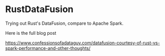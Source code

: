 # RustDataFusion
Trying out Rust's DataFusion, compare to Apache Spark.

Here is the full blog post 

https://www.confessionsofadataguy.com/datafusion-courtesy-of-rust-vs-spark-performance-and-other-thoughts/
